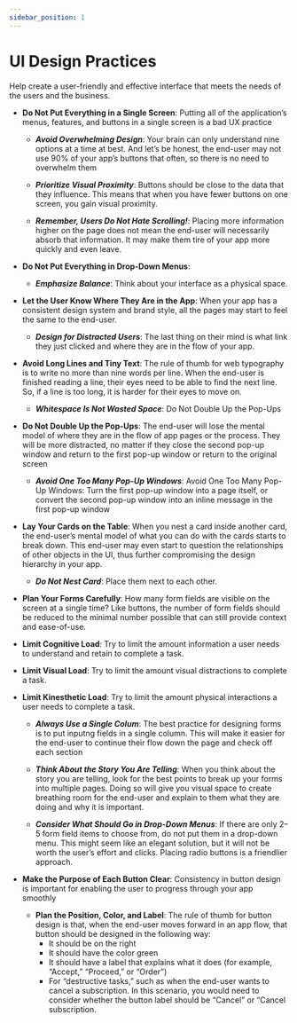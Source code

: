 ```yaml
---
sidebar_position: 1
---
```


# UI Design Practices

Help create a user-friendly and effective interface that meets the needs of the users and the business.

- **Do Not Put Everything in a Single Screen**: Putting all of the application’s menus, features, and buttons in a single screen is a bad UX practice

  - **_Avoid Overwhelming Design_**: Your brain can only understand nine options at a time at best. And let’s be honest, the end-user may not use 90% of your app’s buttons that often, so there is no need to overwhelm them

  - **_Prioritize Visual Proximity_**: Buttons should be close to the data that they influence. This means that when you have fewer buttons on one screen, you gain visual proximity.

  - **_Remember, Users Do Not Hate Scrolling!_**: Placing more information higher on the page does not mean the end-user will necessarily absorb that information. It may make them tire of your app more quickly and even leave.

- **Do Not Put Everything in Drop-Down Menus**:

  - **_Emphasize Balance_**: Think about your interface as a physical space.

- **Let the User Know Where They Are in the App**: When your app has a consistent design system and brand style, all the pages may start to feel the same to the end-user.

  - **_Design for Distracted Users_**: The last thing on their mind is what link they just clicked and where they are in the flow of your app.

- **Avoid Long Lines and Tiny Text**: The rule of thumb for web typography is to write no more than nine words per line. When the end-user is finished reading a line, their eyes need to be able to find the next line. So, if a line is too long, it is harder for their eyes to move on.

  - **_Whitespace Is Not Wasted Space_**: Do Not Double Up the Pop-Ups

- **Do Not Double Up the Pop-Ups**: The end-user will lose the mental model of where they are in the flow of app pages or the process. They will be more distracted, no matter if they close the second pop-up window and return to the first pop-up window or return to the original screen

  - **_Avoid One Too Many Pop-Up Windows_**: Avoid One Too Many Pop-Up Windows: Turn the first pop-up window into a page itself, or convert the second pop-up window into an inline message in the first pop-up window

- **Lay Your Cards on the Table**: When you nest a card inside another card, the end-user’s mental model of what you can do with the cards starts to break down. This end-user may even start to question the relationships of other objects in the UI, thus further compromising the design hierarchy in your app.

  - **_Do Not Nest Card_**: Place them next to each other.

- **Plan Your Forms Carefully**: How many form fields are visible on the screen at a single time? Like buttons, the number of form fields should be reduced to the minimal number possible that can still provide context and ease-of-use.

- **Limit Cognitive Load**: Try to limit the amount information a user needs to understand and retain to complete a task.

- **Limit Visual Load**: Try to limit the amount visual distractions to complete a task.

- **Limit Kinesthetic Load**: Try to limit the amount physical interactions a user needs to complete a task.

  - **_Always Use a Single Colum_**: The best practice for designing forms is to put inputng fields in a single column. This will make it easier for the end-user to continue their flow down the page and check off each section

  - **_Think About the Story You Are Telling_**: When you think about the story you are telling, look for the best points to break up your forms into multiple pages. Doing so will give you visual space to create breathing room for the end-user and explain to them what they are doing and why it is important.

  - **_Consider What Should Go in Drop-Down Menus_**: If there are only 2–5 form field items to choose from, do not put them in a drop-down menu. This might seem like an elegant solution, but it will not be worth the user’s effort and clicks. Placing radio buttons is a friendlier approach.

- **Make the Purpose of Each Button Clear**: Consistency in button design is important for enabling the user to progress through your app smoothly

  - **Plan the Position, Color, and Label**: The rule of thumb for button design is that, when the end-user moves forward in an app flow, that button should be designed in the following way:
    - It should be on the right
    - It should have the color green
    - It should have a label that explains what it does (for example, “Accept,” “Proceed,” or “Order”)
    - For “destructive tasks,” such as when the end-user wants to cancel a subscription. In this scenario, you would need to consider whether the button label should be “Cancel” or “Cancel subscription.
